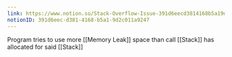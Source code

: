 ```yaml
---
link: https://www.notion.so/Stack-Overflow-Issue-391d6eecd3814168b5a19d2c011a9247
notionID: 391d6eec-d381-4168-b5a1-9d2c011a9247
---
```

Program tries to use more [[Memory Leak]] space than call [[Stack]] has allocated for said [[Stack]]
